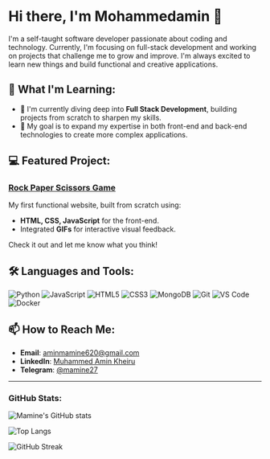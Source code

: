 # Hi there, I'm Mohammedamin 👋

I'm a self-taught software developer passionate about coding and technology. Currently, I'm focusing on full-stack development and working on projects that challenge me to grow and improve. I'm always excited to learn new things and build functional and creative applications.

## 🚀 What I'm Learning:
- 🌱 I'm currently diving deep into **Full Stack Development**, building projects from scratch to sharpen my skills.
- 🎯 My goal is to expand my expertise in both front-end and back-end technologies to create more complex applications.

## 💻 Featured Project:
### [Rock Paper Scissors Game](https://github.com/mamine27/rock-paper-scissors)
My first functional website, built from scratch using:
- **HTML, CSS, JavaScript** for the front-end.
- Integrated **GIFs** for interactive visual feedback.
  
Check it out and let me know what you think!

## 🛠️ Languages and Tools:
![Python](https://img.shields.io/badge/Python-3776AB?style=for-the-badge&logo=python&logoColor=white)
![JavaScript](https://img.shields.io/badge/JavaScript-F7DF1E?style=for-the-badge&logo=javascript&logoColor=black)
![HTML5](https://img.shields.io/badge/HTML5-E34F26?style=for-the-badge&logo=html5&logoColor=white)
![CSS3](https://img.shields.io/badge/CSS3-1572B6?style=for-the-badge&logo=css3&logoColor=white)
![MongoDB](https://img.shields.io/badge/MongoDB-4EA94B?style=for-the-badge&logo=mongodb&logoColor=white)
![Git](https://img.shields.io/badge/Git-F05032?style=for-the-badge&logo=git&logoColor=white)
![VS Code](https://img.shields.io/badge/VS%20Code-007ACC?style=for-the-badge&logo=visual-studio-code&logoColor=white)
![Docker](https://img.shields.io/badge/Docker-2496ED?style=for-the-badge&logo=docker&logoColor=white)


## 📫 How to Reach Me:
- **Email**: aminmamine620@gmail.com
- **LinkedIn**: [Muhammed Amin Kheiru](https://linkedin.com/in/muhammedaminkheiru)
- **Telegram**: [@mamine27](https://t.me/mamine27)

---

### GitHub Stats:
![Mamine's GitHub stats](https://github-readme-stats.vercel.app/api?username=mamine27&show_icons=true&theme=radical)

![Top Langs](https://github-readme-stats.vercel.app/api/top-langs/?username=mamine27&layout=compact&theme=radical)

![GitHub Streak](https://streak-stats.demolab.com/?user=mamine27&theme=radical)
